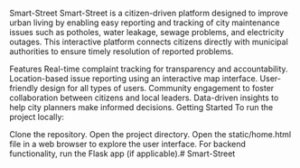 Smart-Street
Smart-Street is a citizen-driven platform designed to improve urban living by enabling easy reporting and tracking of city maintenance issues such as potholes, water leakage, sewage problems, and electricity outages. This interactive platform connects citizens directly with municipal authorities to ensure timely resolution of reported problems.

Features
Real-time complaint tracking for transparency and accountability.
Location-based issue reporting using an interactive map interface.
User-friendly design for all types of users.
Community engagement to foster collaboration between citizens and local leaders.
Data-driven insights to help city planners make informed decisions.
Getting Started
To run the project locally:

Clone the repository.
Open the project directory.
Open the static/home.html file in a web browser to explore the user interface.
For backend functionality, run the Flask app (if applicable).# Smart-Street
